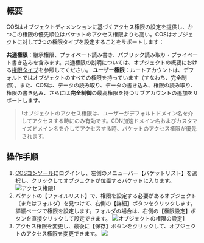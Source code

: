 ## 概要
COSはオブジェクトディメンションに基づくアクセス権限の設定を提供し、かつこの権限の優先順位はバケットのアクセス権限よりも高い。COSはオブジェクトに対して2つの権限タイプを設定することをサポートします：

**共通権限**：継承権限、プライベート読み書き、パブリック読み取り・プライベート書き込みを含みます。共通権限の説明については、オブジェクトの概要における[権限タイプ](https://cloud.tencent.com/document/product/436/13324#.E8.AE.BF.E9.97.AE.E6.9D.83.E9.99.90.E7.B1.BB.E5.9E.8B)を参照してください。
**ユーザー権限**：ルートアカウントは、デフォルトではオブジェクトのすべての権限を持っています（すなわち、完全制御）。また、COSは、データの読み取り、データの書き込み、権限の読み取り、権限の書き込み、さらには**完全制御**の最高権限を持つサブアカウントの追加をサポートします。

>!オブジェクトのアクセス権限は、ユーザーがデフォルトドメイン名を介してアクセスする時にのみ有効です。CDN加速ドメイン名およびカスタマイズドメイン名を介してアクセスする時、バケットのアクセス権限が優先されます。

## 操作手順
1. [COSコンソール](https://console.cloud.tencent.com/cos5)にログインし、左側のメニューバー【バケットリスト】を選択し、クリックしてオブジェクトが位置するバケットに入ります。
![アクセス権限1](https://main.qcloudimg.com/raw/b90ad17947a0ec530db87210f4b9027d.png)
2. バケットの【ファイルリスト】で、権限を設定する必要があるオブジェクト（またはフォルダ）を見つけて、右側の【詳細】ボタンをクリックします。詳細ページで権限を設定します。フォルダの場合は、右側の【権限設定】ボタンを直接クリックして設定できます。
![オブジェクトの権限の設定1](https://main.qcloudimg.com/raw/4282ea6ea80d720a6f76604f1c2bf62f.png)
3. アクセス権限を変更し、最後に【保存】ボタンをクリックして、オブジェクトのアクセス権限を変更できます。
![](https://main.qcloudimg.com/raw/f215f8560e8c494f676eadc19ef3a4af.png)

